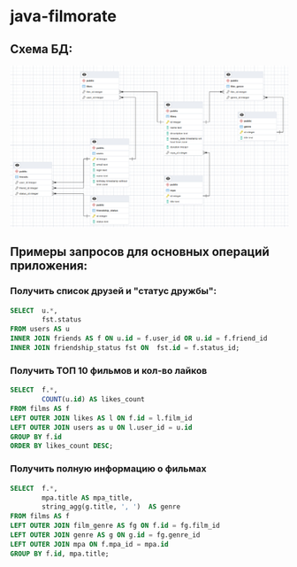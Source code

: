 # java-filmorate

## Схема БД:
![Screenshot](filmorate-diagram.png)

## Примеры запросов для основных операций приложения:

### Получить список друзей и "статус дружбы":
```sql
SELECT  u.*, 
        fst.status 
FROM users AS u
INNER JOIN friends AS f ON u.id = f.user_id OR u.id = f.friend_id
INNER JOIN friendship_status fst ON  fst.id = f.status_id;
```

### Получить ТОП 10 фильмов и кол-во лайков
```sql
SELECT  f.*, 
        COUNT(u.id) AS likes_count 
FROM films AS f
LEFT OUTER JOIN likes AS l ON f.id = l.film_id
LEFT OUTER JOIN users as u ON l.user_id = u.id
GROUP BY f.id
ORDER BY likes_count DESC;
```
### Получить полную информацию о фильмах
```sql
SELECT  f.*, 
        mpa.title AS mpa_title, 
        string_agg(g.title, ', ')  AS genre
FROM films AS f
LEFT OUTER JOIN film_genre AS fg ON f.id = fg.film_id
LEFT OUTER JOIN genre AS g ON g.id = fg.genre_id
LEFT OUTER JOIN mpa ON f.mpa_id = mpa.id
GROUP BY f.id, mpa.title;
```